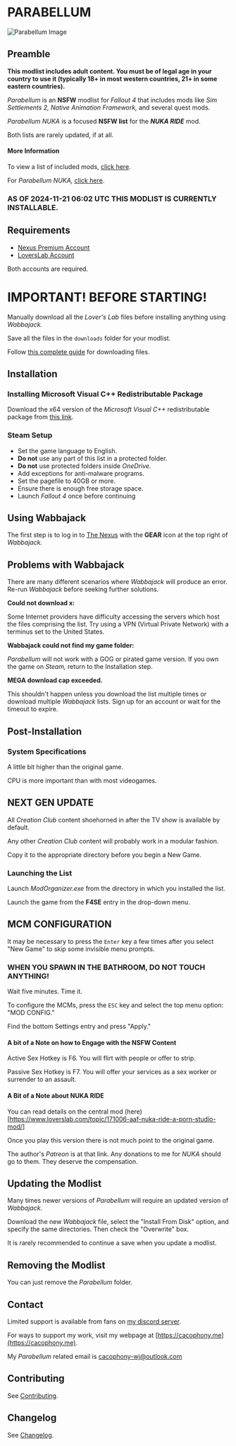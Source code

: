 # PARABELLUM

![Parabellum Image](images/OIG1.png)

## Preamble

**This modlist includes adult content. You must be of legal age in your country to use it (typically 18+ in most western countries, 21+ in some eastern countries).**

_Parabellum_ is an **NSFW** modlist for _Fallout 4_ that includes mods like _Sim Settlements 2, Native Animation Framework,_ and several quest mods.

_Parabellum NUKA_ is a focused **NSFW list** for the **_NUKA RIDE_** mod.

Both lists are rarely updated, if at all.

#### More Information

To view a list of included mods, [click here](https://loadorderlibrary.com/lists/parabellum-1).

For _Parabellum NUKA,_ [click here](https://loadorderlibrary.com/lists/parabellum-nuka).

### AS OF 2024-11-21 06:02 UTC THIS MODLIST IS CURRENTLY INSTALLABLE.

## Requirements

- [Nexus Premium Account](https://forums.nexusmods.com/index.php?/store/category/1-premium-membership/)
- [LoversLab Account](https://www.loverslab.com/)

Both accounts are required.

# IMPORTANT! BEFORE STARTING!

Manually download all the _Lover's Lab_ files before installing anything using _Wabbajack._

Save all the files in the `downloads` folder for your modlist.

Follow [this complete guide](https://github.com/cacophony-wj/licentia_black/blob/main/PARABELLUM-Complete-Download-Guide.md) for downloading files.

## Installation

###  Installing Microsoft Visual C++ Redistributable Package

Download the x64 version of the _Microsoft Visual C++_ redistributable package from [this link](https://aka.ms/vs/17/release/vc_redist.x64.exe).

###  Steam Setup

- Set the game language to English.
- **Do not** use any part of this list in a protected folder.
- **Do not** use protected folders inside _OneDrive._
- Add exceptions for anti-malware programs.
- Set the pagefile to 40GB or more.
- Ensure there is enough free storage space.
- Launch _Fallout 4_ once before continuing
 
##  Using Wabbajack

The first step is to log in to [The Nexus](https://www.nexusmods.com) with the **GEAR** icon at the top right of _Wabbajack._

##  Problems with Wabbajack

There are many different scenarios where _Wabbajack_ will produce an error. Re-run _Wabbajack_ before seeking further solutions.

**Could not download x:**

Some Internet providers have difficulty accessing the servers which host the files comprising the list. Try using a VPN (Virtual Private Network) with a terminus set to the United States. 

**Wabbajack could not find my game folder:**

_Parabellum_ will not work with a GOG or pirated game version. If you own the game on _Steam,_ return to the Installation step. 

**MEGA download cap exceeded.**

This shouldn't happen unless you download the list multiple times or download multiple _Wabbajack_ lists. Sign up for an account or wait for the timeout to expire.

## Post-Installation

### System Specifications

A little bit higher than the original game.

CPU is more important than with most videogames.

## NEXT GEN UPDATE

All _Creation Club_ content shoehorned in after the TV show is available by default.

Any other _Creation Club_ content will probably work in a modular fashion.

Copy it to the appropriate directory before you begin a New Game.

### Launching the List

Launch _ModOrganizer.exe_ from the directory in which you installed the list.

 Launch the game from the **F4SE** entry in the drop-down menu.

## MCM CONFIGURATION

It may be necessary to press the `Enter` key a few times after you select "New Game" to skip some invisible menu prompts. 

### WHEN YOU SPAWN IN THE BATHROOM, DO NOT TOUCH ANYTHING!

Wait five minutes. Time it.

To configure the MCMs, press the `ESC` key and select the top menu option: "MOD CONFIG."

Find the bottom Settings entry and press "Apply."

#### A bit of a Note on how to Engage with the NSFW Content

Active Sex Hotkey is F6. You will flirt with people or offer to strip.

Passive Sex Hotkey is F7. You will offer your services as a sex worker or surrender to an assault.

#### A Bit of a Note about NUKA RIDE

You can read details on the central mod (here)[https://www.loverslab.com/topic/171006-aaf-nuka-ride-a-porn-studio-mod/]

Once you play this version there is not much point to the original game.

The author's _Patreon_ is at that link. Any donations to me for _NUKA_ should go to them. They deserve the compensation.

## Updating the Modlist

Many times newer versions of _Parabellum_ will require an updated version of _Wabbajack_. 

Download the new _Wabbajack_ file, select the "Install From Disk" option, and specify the same directories. Then check the "Overwrite" box. 

It is rarely recommended to continue a save when you update a modlist.

## Removing the Modlist

You can just remove the _Parabellum_ folder. 

## Contact

Limited support is available from fans on [my discord server](https://discord.gg/jolly-coop).

For ways to support my work, visit my webpage at [https://cacophony.me](https://cacophony.me).

My _Parabellum_ related email is cacophony-wj@outlook.com

## Contributing

See [Contributing](CONTRIBUTING.md).

## Changelog

See [Changelog](CHANGELOG.md).
